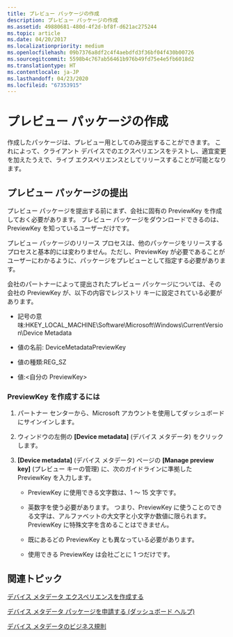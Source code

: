 ```yaml
---
title: プレビュー パッケージの作成
description: プレビュー パッケージの作成
ms.assetid: 49880681-480d-4f2d-bf8f-d621ac275244
ms.topic: article
ms.date: 04/20/2017
ms.localizationpriority: medium
ms.openlocfilehash: 09b7376a8df2c4f4aebdfd3f36bf04f430b00726
ms.sourcegitcommit: 5598b4c767ab56461b976b49fd75e4e5fb6018d2
ms.translationtype: HT
ms.contentlocale: ja-JP
ms.lasthandoff: 04/23/2020
ms.locfileid: "67353915"
---
```

# <a name="creating-a-preview-package"></a>プレビュー パッケージの作成

作成したパッケージは、プレビュー用としてのみ提出することができます。 これによって、クライアント デバイスでのエクスペリエンスをテストし、適宜変更を加えたうえで、ライブ エクスペリエンスとしてリリースすることが可能となります。

## <a name="submitting-a-preview-package"></a>プレビュー パッケージの提出

プレビュー パッケージを提出する前にまず、会社に固有の PreviewKey を作成しておく必要があります。 プレビュー パッケージをダウンロードできるのは、PreviewKey を知っているユーザーだけです。

プレビュー パッケージのリリース プロセスは、他のパッケージをリリースするプロセスと基本的には変わりません。ただし、PreviewKey が必要であることがユーザーにわかるように、パッケージをプレビューとして指定する必要があります。

会社のパートナーによって提出されたプレビュー パッケージについては、その会社の PreviewKey が、以下の内容でレジストリ キーに設定されている必要があります。

- 記号の意味:HKEY\_LOCAL\_MACHINE\\Software\\Microsoft\\Windows\\CurrentVersion\\Device Metadata

- 値の名前: DeviceMetadataPreviewKey

- 値の種類:REG\_SZ

- 値:&lt;自分の PreviewKey&gt;

### <a name="to-create-a-previewkey"></a>PreviewKey を作成するには

1. パートナー センターから、Microsoft アカウントを使用してダッシュボードにサインインします。

2. ウィンドウの左側の **[Device metadata]** (デバイス メタデータ) をクリックします。

3. **[Device metadata]** (デバイス メタデータ) ページの **[Manage preview key]** (プレビュー キーの管理) に、次のガイドラインに準拠した PreviewKey を入力します。

    - PreviewKey に使用できる文字数は、1 ～ 15 文字です。

    - 英数字を使う必要があります。 つまり、PreviewKey に使うことのできる文字は、アルファベットの大文字と小文字か数値に限られます。 PreviewKey に特殊文字を含めることはできません。

    - 既にあるどの PreviewKey とも異なっている必要があります。

    - 使用できる PreviewKey は会社ごとに 1 つだけです。

## <a name="related-topics"></a>関連トピック

[デバイス メタデータ エクスペリエンスを作成する](https://docs.microsoft.com/windows-hardware/drivers/dashboard/)

[デバイス メタデータ パッケージを申請する (ダッシュボード ヘルプ)](https://docs.microsoft.com/windows-hardware/drivers/dashboard/)

[デバイス メタデータのビジネス規則](https://docs.microsoft.com/windows-hardware/drivers/dashboard/)

